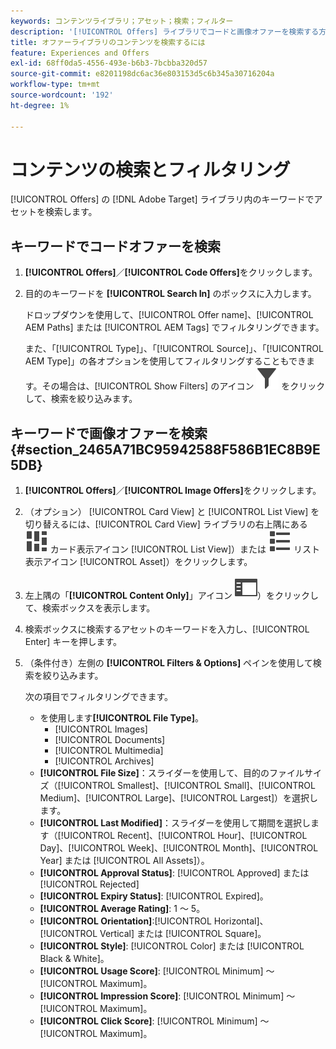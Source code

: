 ```yaml
---
keywords: コンテンツライブラリ；アセット；検索；フィルター
description: '[!UICONTROL Offers] ライブラリでコードと画像オファーを検索する方法について説明します。'
title: オファーライブラリのコンテンツを検索するには
feature: Experiences and Offers
exl-id: 68ff0da5-4556-493e-b6b3-7bcbba320d57
source-git-commit: e8201198dc6ac36e803153d5c6b345a30716204a
workflow-type: tm+mt
source-wordcount: '192'
ht-degree: 1%

---
```


# コンテンツの検索とフィルタリング

[!UICONTROL Offers] の [!DNL Adobe Target] ライブラリ内のキーワードでアセットを検索します。

## キーワードでコードオファーを検索

1. **[!UICONTROL Offers]**／**[!UICONTROL Code Offers]**&#x200B;をクリックします。
1. 目的のキーワードを **[!UICONTROL Search In]** のボックスに入力します。

   ドロップダウンを使用して、[!UICONTROL Offer name]、[!UICONTROL AEM Paths] または [!UICONTROL AEM Tags] でフィルタリングできます。

   また、「[!UICONTROL Type]」、「[!UICONTROL Source]」、「[!UICONTROL AEM Type]」の各オプションを使用してフィルタリングすることもできます。その場合は、[!UICONTROL Show Filters] のアイコン ![&#x200B; フィルターアイコンを表示 &#x200B;](/help/main/assets/icons/Filter.svg) をクリックして、検索を絞り込みます。

## キーワードで画像オファーを検索 {#section_2465A71BC95942588F586B1EC8B9E5DB}

1. **[!UICONTROL Offers]**／**[!UICONTROL Image Offers]**&#x200B;をクリックします。

1. （オプション） [!UICONTROL Card View] と [!UICONTROL List View] を切り替えるには、[!UICONTROL Card View] ライブラリの右上隅にある ![&#x200B; アイコン（](/help/main/assets/icons/ViewCard.svg) カード表示アイコン [!UICONTROL List View]）または ![&#x200B; アイコン（](/help/main/assets/icons/ViewList.svg) リスト表示アイコン [!UICONTROL Asset]）をクリックします。
1. 左上隅の「**[!UICONTROL Content Only]**」アイコン ![&#x200B; コンテンツのみアイコン &#x200B;](/help/main/assets/icons/RailLeft.svg)）をクリックして、検索ボックスを表示します。
1. 検索ボックスに検索するアセットのキーワードを入力し、[!UICONTROL Enter] キーを押します。
1. （条件付き）左側の **[!UICONTROL Filters & Options]** ペインを使用して検索を絞り込みます。

   次の項目でフィルタリングできます。

   * を使用します&#x200B;**[!UICONTROL File Type]**。
      * [!UICONTROL Images]
      * [!UICONTROL Documents]
      * [!UICONTROL Multimedia]
      * [!UICONTROL Archives]
   * **[!UICONTROL File Size]**：スライダーを使用して、目的のファイルサイズ（[!UICONTROL Smallest]、[!UICONTROL Small]、[!UICONTROL Medium]、[!UICONTROL Large]、[!UICONTROL Largest]）を選択します。
   * **[!UICONTROL Last Modified]**：スライダーを使用して期間を選択します（[!UICONTROL Recent]、[!UICONTROL Hour]、[!UICONTROL Day]、[!UICONTROL Week]、[!UICONTROL Month]、[!UICONTROL Year] または [!UICONTROL All Assets]）。
   * **[!UICONTROL Approval Status]**: [!UICONTROL Approved] または [!UICONTROL Rejected]
   * **[!UICONTROL Expiry Status]**: [!UICONTROL Expired]。
   * **[!UICONTROL Average Rating]**: 1 ～ 5。
   * **[!UICONTROL Orientation]**:[!UICONTROL Horizontal]、[!UICONTROL Vertical] または [!UICONTROL Square]。
   * **[!UICONTROL Style]**: [!UICONTROL Color] または [!UICONTROL Black & White]。
   * **[!UICONTROL Usage Score]**: [!UICONTROL Minimum] ～ [!UICONTROL Maximum]。
   * **[!UICONTROL Impression Score]**: [!UICONTROL Minimum] ～ [!UICONTROL Maximum]。
   * **[!UICONTROL Click Score]**: [!UICONTROL Minimum] ～ [!UICONTROL Maximum]。
